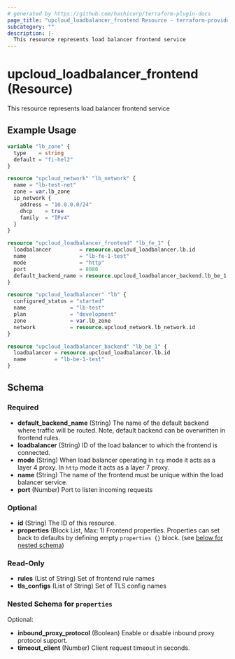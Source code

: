 ```yaml
---
# generated by https://github.com/hashicorp/terraform-plugin-docs
page_title: "upcloud_loadbalancer_frontend Resource - terraform-provider-upcloud"
subcategory: ""
description: |-
  This resource represents load balancer frontend service
---
```


# upcloud_loadbalancer_frontend (Resource)

This resource represents load balancer frontend service

## Example Usage

```terraform
variable "lb_zone" {
  type    = string
  default = "fi-hel2"
}

resource "upcloud_network" "lb_network" {
  name = "lb-test-net"
  zone = var.lb_zone
  ip_network {
    address = "10.0.0.0/24"
    dhcp    = true
    family  = "IPv4"
  }
}

resource "upcloud_loadbalancer_frontend" "lb_fe_1" {
  loadbalancer         = resource.upcloud_loadbalancer.lb.id
  name                 = "lb-fe-1-test"
  mode                 = "http"
  port                 = 8080
  default_backend_name = resource.upcloud_loadbalancer_backend.lb_be_1.name
}

resource "upcloud_loadbalancer" "lb" {
  configured_status = "started"
  name              = "lb-test"
  plan              = "development"
  zone              = var.lb_zone
  network           = resource.upcloud_network.lb_network.id
}

resource "upcloud_loadbalancer_backend" "lb_be_1" {
  loadbalancer = resource.upcloud_loadbalancer.lb.id
  name         = "lb-be-1-test"
}
```

<!-- schema generated by tfplugindocs -->
## Schema

### Required

- **default_backend_name** (String) The name of the default backend where traffic will be routed. Note, default backend can be overwritten in frontend rules.
- **loadbalancer** (String) ID of the load balancer to which the frontend is connected.
- **mode** (String) When load balancer operating in `tcp` mode it acts as a layer 4 proxy. In `http` mode it acts as a layer 7 proxy.
- **name** (String) The name of the frontend must be unique within the load balancer service.
- **port** (Number) Port to listen incoming requests

### Optional

- **id** (String) The ID of this resource.
- **properties** (Block List, Max: 1) Frontend properties. Properties can set back to defaults by defining empty `properties {}` block. (see [below for nested schema](#nestedblock--properties))

### Read-Only

- **rules** (List of String) Set of frontend rule names
- **tls_configs** (List of String) Set of TLS config names

<a id="nestedblock--properties"></a>
### Nested Schema for `properties`

Optional:

- **inbound_proxy_protocol** (Boolean) Enable or disable inbound proxy protocol support.
- **timeout_client** (Number) Client request timeout in seconds.


